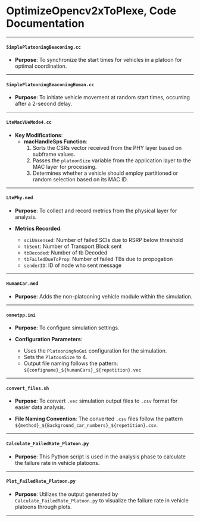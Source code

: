 # OptimizeOpencv2xToPlexe, Code Documentation

---

#### `SimplePlatooningBeaconing.cc`

- **Purpose**: To synchronize the start times for vehicles in a platoon for optimal coordination.

---

#### `SimplePlatooningBeaconingHuman.cc`

- **Purpose**: To initiate vehicle movement at random start times, occurring after a 2-second delay.

---

#### `LteMacVUeMode4.cc`
- **Key Modifications**:
  - **macHandleSps Function**: 
    1. Sorts the CSRs vector received from the PHY layer based on subframe values.
    2. Passes the `platoonSize` variable from the application layer to the MAC layer for processing.
    3. Determines whether a vehicle should employ partitioned or random selection based on its MAC ID.

---

#### `LtePhy.ned`

- **Purpose**: To collect and record metrics from the physical layer for analysis.

- **Metrics Recorded**:

  - `sciUnsensed`: Number of failed SCIs due to RSRP below threshold
  - `tbSent`: Number of Transport Block sent
  - `tbDecoded`: Number of tb Decoded
  - `tbFailedDueToProp`: Number of failed TBs due to propogation
  - `senderID`: ID of node who sent message

---

#### `HumanCar.ned`

- **Purpose**: Adds the non-platooning vehicle module within the simulation.

---

#### `omnetpp.ini`

- **Purpose**: To configure simulation settings.

- **Configuration Parameters**:

  - Uses the `PlatooningNoGui` configuration for the simulation.
  - Sets the `PlatoonSize` to 4.
  - Output file naming follows the pattern: `${configname}_${humanCars}_${repetition}.vec`

---

#### `convert_files.sh`

- **Purpose**: To convert `.vec` simulation output files to `.csv` format for easier data analysis.

- **File Naming Convention**: The converted `.csv` files follow the pattern `${method}_${Background_car_numbers}_${repetition}.csv`.

---

#### `Calculate_FailedRate_Platoon.py`

- **Purpose**: This Python script is used in the analysis phase to calculate the failure rate in vehicle platoons.

---

#### `Plot_FailedRate_Platoon.py`

- **Purpose**: Utilizes the output generated by `Calculate_FailedRate_Platoon.py` to visualize the failure rate in vehicle platoons through plots.

---
